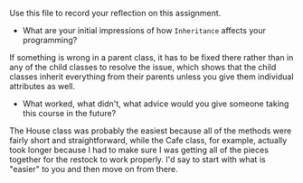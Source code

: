 Use this file to record your reflection on this assignment.

- What are your initial impressions of how `Inheritance` affects your programming?

If something is wrong in a parent class, it has to be fixed there rather than in any of the child classes to resolve the issue, which shows that the child classes inherit everything from their parents unless you give them individual attributes as well.

- What worked, what didn't, what advice would you give someone taking this course in the future?

The House class was probably the easiest because all of the methods were fairly short and straightforward, while the Cafe class, for example, actually took longer because I had to make sure I was getting all of the pieces together for the restock to work properly. I'd say to start with what is "easier" to you and then move on from there.
